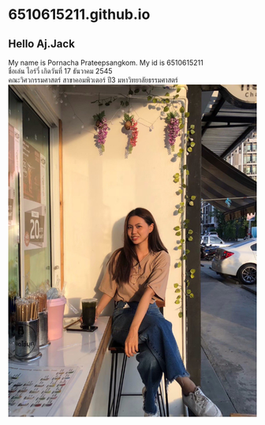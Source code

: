 # 6510615211.github.io
## Hello Aj.Jack
My name is Pornacha Prateepsangkom. My id is 6510615211  
ชื่อเล่น ไอร์วี่ เกิดวันที่ 17 ธันวาคม 2545  
คณะวิศวกรรมศาสตร์ สาขาคอมพิวเตอร์ ปี3 มหาวิทยาลัยธรรมศาสตร์
![](https://github.com/6510615211/6510615211.github.io/blob/main/im.jpg)
